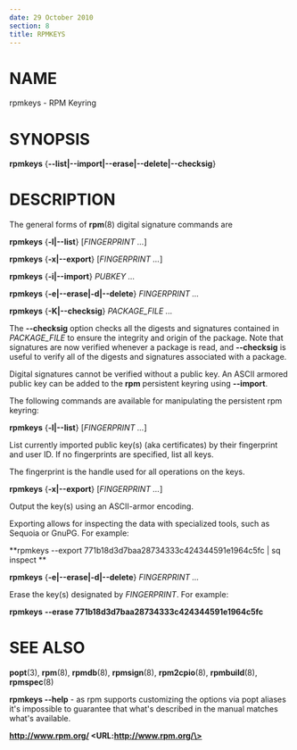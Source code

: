 ```yaml
---
date: 29 October 2010
section: 8
title: RPMKEYS
---
```


NAME
====

rpmkeys - RPM Keyring

SYNOPSIS
========

**rpmkeys** {**\--list\|\--import\|\--erase\|\--delete\|\--checksig**}

DESCRIPTION
===========

The general forms of **rpm**(8) digital signature commands are

**rpmkeys** {**-l\|\--list**} \[*FINGERPRINT \...*\]

**rpmkeys** {**-x\|\--export**} \[*FINGERPRINT \...*\]

**rpmkeys** {**-i\|\--import**} *PUBKEY \...*

**rpmkeys** {**-e\|\--erase\|-d\|\--delete**} *FINGERPRINT \...*

**rpmkeys** {**-K\|\--checksig**} *PACKAGE\_FILE \...*

The **\--checksig** option checks all the digests and signatures
contained in *PACKAGE\_FILE* to ensure the integrity and origin of the
package. Note that signatures are now verified whenever a package is
read, and **\--checksig** is useful to verify all of the digests and
signatures associated with a package.

Digital signatures cannot be verified without a public key. An ASCII
armored public key can be added to the **rpm** persistent keyring using
**\--import**.

The following commands are available for manipulating the persistent
rpm keyring:

**rpmkeys** {**-l\|\--list**} \[*FINGERPRINT \...*\]

List currently imported public key(s) (aka certificates) by their
fingerprint and user ID. If no fingerprints are specified, list all keys.

The fingerprint is the handle used for all operations on the keys.

**rpmkeys** {**-x\|\--export**} \[*FINGERPRINT \...*\]

Output the key(s) using an ASCII-armor encoding.

Exporting allows for inspecting the data with specialized tools, such
as Sequoia or GnuPG. For example:

**rpmkeys --export 771b18d3d7baa28734333c424344591e1964c5fc | sq inspect **

**rpmkeys** {**-e\|\--erase\|-d\|\--delete**} *FINGERPRINT \...*

Erase the key(s) designated by *FINGERPRINT*. For example:

**rpmkeys** **\--erase 771b18d3d7baa28734333c424344591e1964c5fc**

SEE ALSO
========

**popt**(3), **rpm**(8), **rpmdb**(8), **rpmsign**(8), **rpm2cpio**(8),
**rpmbuild**(8), **rpmspec**(8)

**rpmkeys \--help** - as rpm supports customizing the options via popt
aliases it\'s impossible to guarantee that what\'s described in the
manual matches what\'s available.

**http://www.rpm.org/ \<URL:http://www.rpm.org/\>**
